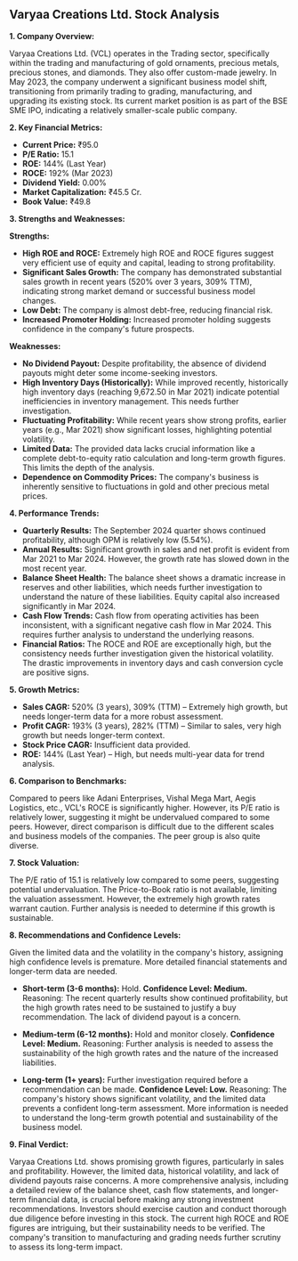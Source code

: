## Varyaa Creations Ltd. Stock Analysis

**1. Company Overview:**

Varyaa Creations Ltd. (VCL) operates in the Trading sector, specifically within the trading and manufacturing of gold ornaments, precious metals, precious stones, and diamonds.  They also offer custom-made jewelry.  In May 2023, the company underwent a significant business model shift, transitioning from primarily trading to grading, manufacturing, and upgrading its existing stock.  Its current market position is as part of the BSE SME IPO, indicating a relatively smaller-scale public company.


**2. Key Financial Metrics:**

* **Current Price:** ₹95.0
* **P/E Ratio:** 15.1
* **ROE:** 144% (Last Year)
* **ROCE:** 192% (Mar 2023)
* **Dividend Yield:** 0.00%
* **Market Capitalization:** ₹45.5 Cr.
* **Book Value:** ₹49.8


**3. Strengths and Weaknesses:**

**Strengths:**

* **High ROE and ROCE:**  Extremely high ROE and ROCE figures suggest very efficient use of equity and capital, leading to strong profitability.
* **Significant Sales Growth:**  The company has demonstrated substantial sales growth in recent years (520% over 3 years, 309% TTM), indicating strong market demand or successful business model changes.
* **Low Debt:** The company is almost debt-free, reducing financial risk.
* **Increased Promoter Holding:**  Increased promoter holding suggests confidence in the company's future prospects.

**Weaknesses:**

* **No Dividend Payout:** Despite profitability, the absence of dividend payouts might deter some income-seeking investors.
* **High Inventory Days (Historically):** While improved recently, historically high inventory days (reaching 9,672.50 in Mar 2021) indicate potential inefficiencies in inventory management.  This needs further investigation.
* **Fluctuating Profitability:** While recent years show strong profits, earlier years (e.g., Mar 2021) show significant losses, highlighting potential volatility.
* **Limited Data:** The provided data lacks crucial information like a complete debt-to-equity ratio calculation and long-term growth figures.  This limits the depth of the analysis.
* **Dependence on Commodity Prices:** The company's business is inherently sensitive to fluctuations in gold and other precious metal prices.


**4. Performance Trends:**

* **Quarterly Results:** The September 2024 quarter shows continued profitability, although OPM is relatively low (5.54%).
* **Annual Results:**  Significant growth in sales and net profit is evident from Mar 2021 to Mar 2024. However, the growth rate has slowed down in the most recent year.
* **Balance Sheet Health:** The balance sheet shows a dramatic increase in reserves and other liabilities, which needs further investigation to understand the nature of these liabilities.  Equity capital also increased significantly in Mar 2024.
* **Cash Flow Trends:** Cash flow from operating activities has been inconsistent, with a significant negative cash flow in Mar 2024. This requires further analysis to understand the underlying reasons.
* **Financial Ratios:**  The ROCE and ROE are exceptionally high, but the consistency needs further investigation given the historical volatility.  The drastic improvements in inventory days and cash conversion cycle are positive signs.


**5. Growth Metrics:**

* **Sales CAGR:** 520% (3 years), 309% (TTM) – Extremely high growth, but needs longer-term data for a more robust assessment.
* **Profit CAGR:** 193% (3 years), 282% (TTM) –  Similar to sales, very high growth but needs longer-term context.
* **Stock Price CAGR:** Insufficient data provided.
* **ROE:** 144% (Last Year) –  High, but needs multi-year data for trend analysis.


**6. Comparison to Benchmarks:**

Compared to peers like Adani Enterprises, Vishal Mega Mart, Aegis Logistics, etc., VCL's ROCE is significantly higher. However, its P/E ratio is relatively lower, suggesting it might be undervalued compared to some peers.  However, direct comparison is difficult due to the different scales and business models of the companies.  The peer group is also quite diverse.


**7. Stock Valuation:**

The P/E ratio of 15.1 is relatively low compared to some peers, suggesting potential undervaluation.  The Price-to-Book ratio is not available, limiting the valuation assessment.  However, the extremely high growth rates warrant caution.  Further analysis is needed to determine if this growth is sustainable.


**8. Recommendations and Confidence Levels:**

Given the limited data and the volatility in the company's history, assigning high confidence levels is premature.  More detailed financial statements and longer-term data are needed.

* **Short-term (3-6 months):** Hold.  **Confidence Level: Medium.**  Reasoning:  The recent quarterly results show continued profitability, but the high growth rates need to be sustained to justify a buy recommendation.  The lack of dividend payout is a concern.

* **Medium-term (6-12 months):**  Hold and monitor closely.  **Confidence Level: Medium.** Reasoning:  Further analysis is needed to assess the sustainability of the high growth rates and the nature of the increased liabilities.

* **Long-term (1+ years):**  Further investigation required before a recommendation can be made.  **Confidence Level: Low.** Reasoning:  The company's history shows significant volatility, and the limited data prevents a confident long-term assessment.  More information is needed to understand the long-term growth potential and sustainability of the business model.


**9. Final Verdict:**

Varyaa Creations Ltd. shows promising growth figures, particularly in sales and profitability.  However, the limited data, historical volatility, and lack of dividend payouts raise concerns.  A more comprehensive analysis, including a detailed review of the balance sheet, cash flow statements, and longer-term financial data, is crucial before making any strong investment recommendations.  Investors should exercise caution and conduct thorough due diligence before investing in this stock.  The current high ROCE and ROE figures are intriguing, but their sustainability needs to be verified.  The company's transition to manufacturing and grading needs further scrutiny to assess its long-term impact.
